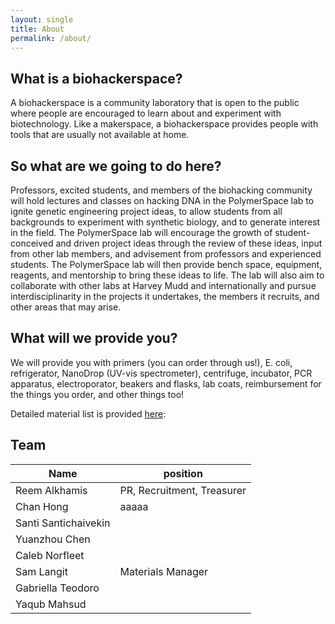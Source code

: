 ```yaml
---
layout: single
title: About
permalink: /about/
---
```


## What is a biohackerspace?
A biohackerspace is a community laboratory that is open to the public where people are encouraged to learn about and experiment with biotechnology. Like a makerspace, a biohackerspace provides people with tools that are usually not available at home. 

## So what are we going to do here?
Professors, excited students, and members of the biohacking community will hold lectures and classes on hacking DNA in the PolymerSpace lab to ignite genetic engineering project ideas, to allow students from all backgrounds to experiment with synthetic biology, and to generate interest in the field. The PolymerSpace lab will encourage the growth of student-conceived and driven project ideas through the review of these ideas, input from other lab members, and advisement from professors and experienced students. The PolymerSpace lab will then provide bench space, equipment, reagents, and mentorship to bring these ideas to life.  The lab will also aim to collaborate with other labs at Harvey Mudd and internationally and pursue interdisciplinarity in the projects it undertakes, the members it recruits, and other areas that may arise.

## What will we provide you?


We will provide you with primers (you can order through us!), E. coli, refrigerator, NanoDrop (UV-vis spectrometer), centrifuge, incubator, PCR apparatus, electroporator, beakers and flasks, lab coats, reimbursement for the things you order, and other things too!

Detailed material list is provided [here](material-list):

[material-list]: https://docs.google.com/document/d/10VWw3SAfIR8WrNy7vOYt2gv8aGEacI8-YP_qgsKZsSU/edit?usp=sharing

## Team



| Name          | position   |
|---------------|------------|
| Reem Alkhamis      | PR, Recruitment, Treasurer |
| Chan Hong | aaaaa      |
| Santi Santichaivekin |
| Yuanzhou Chen | 
| Caleb Norfleet |
| Sam Langit | Materials Manager |
| Gabriella Teodoro |
| Yaqub Mahsud |



